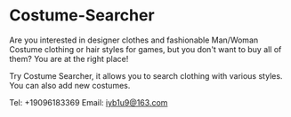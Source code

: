 # Costume-Searcher

Are you interested in designer clothes and fashionable Man/Woman Costume clothing or hair styles for games, but you don't want to buy all of them? You are at the right place!

Try Costume Searcher, it allows you to search clothing with various styles. You can also add new costumes.

Tel: +19096183369
Email: iyb1u9@163.com

